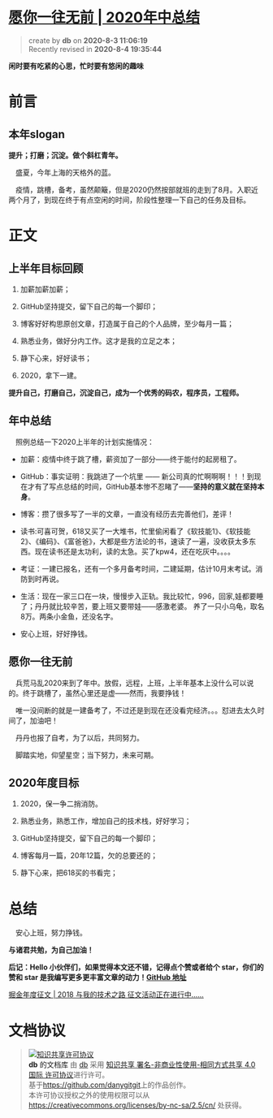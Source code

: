 [愿你一往无前 | 2020年中总结](https://github.com/danygitgit/Cheer-for-yourself/blob/master/myNotes/%E5%B5%97%E6%9C%88/%E6%88%91%E7%9A%842020/2020%EF%BC%8C%E6%AD%A5%E5%B1%A5%E4%B8%8D%E5%81%9C.md)
===
> create by **db** on **2020-8-3 11:06:19**   
> Recently revised in **2020-8-4 19:35:44**
> 
**闲时要有吃紧的心思，忙时要有悠闲的趣味**

# 前言

## 本年slogan
  
**提升；打磨；沉淀。做个斜杠青年。**

&emsp;盛夏，今年上海的天格外的蓝。

&emsp;疫情，跳槽，备考，虽然颠簸，但是2020仍然按部就班的走到了8月。入职近两个月了，到现在终于有点空闲的时间，阶段性整理一下自己的任务及目标。

# 正文

## **上半年目标回顾**

1. 加薪加薪加薪；

2. GitHub坚持提交，留下自己的每一个脚印；

3. 博客好好构思原创文章，打造属于自己的个人品牌，至少每月一篇；

4. 熟悉业务，做好分内工作。这才是我的立足之本；

5. 静下心来，好好读书；

6.  2020，拿下一建。

**提升自己，打磨自己，沉淀自己，成为一个优秀的码农，程序员，工程师。**

## 年中总结

&emsp;照例总结一下2020上半年的计划实施情况：

* 加薪：疫情中终于跳了槽，薪资加了一部分——终于能付的起房租了。

* GitHub：事实证明：我跳进了一个坑里 —— 新公司真的忙啊啊啊！！！到现在才有了写点总结的时间，GitHub基本惨不忍睹了——**坚持的意义就在坚持本身**。

* 博客：攒了很多写了一半的文章，一直没有经历去完善他们，差评！

* 读书:可喜可贺，618又买了一大堆书，忙里偷闲看了《软技能1》、《软技能2》、《编码》、《富爸爸》，大都是些方法论的书，速读了一遍，没收获太多东西。现在读书还是太功利，读的太急。买了kpw4，还在吃灰中。。。。
  
* 考证：一建已报名，还有一个多月备考时间，二建延期，估计10月末考试。消防到时再说。

* 生活：现在一家三口在一块，慢慢步入正轨。我比较忙，996，回家,娃都要睡了；丹丹就比较辛苦，要上班又要带娃——感激老婆。 养了一只小乌龟，取名8万。两条小金鱼，还没名字。
  
* 安心上班，好好挣钱。
  
## 愿你一往无前

&emsp;兵荒马乱2020来到了年中。放假，远程，上班，上半年基本上没什么可以说的。终于跳槽了，虽然心里还是虚——然而，我要挣钱！

&emsp;唯一没间断的就是一建备考了，不过还是到现在还没看完经济。。。怼进去太久时间了，加油吧！

&emsp;丹丹也报了自考，为了以后，共同努力。

&emsp;脚踏实地，仰望星空；当下努力，未来可期。

## 2020年度目标

1.  2020，保一争二捎消防。

2. 熟悉业务，熟悉工作，增加自己的技术栈，好好学习；

3. GitHub坚持提交，留下自己的每一个脚印；

4. 博客每月一篇，20年12篇，欠的总要还的；

5. 静下心来，把618买的书看完；
   
# 总结

&emsp;安心上班，努力挣钱。

**与诸君共勉，为自己加油！**

**后记：Hello 小伙伴们，如果觉得本文还不错，记得点个赞或者给个 star，你们的赞和 star 是我编写更多更丰富文章的动力！[GitHub 地址](https://github.com/danygitgit/Cheer-for-yourself/blob/master/myNotes/%E5%B5%97%E6%9C%88/%E6%88%91%E7%9A%842020/2020%EF%BC%8C%E6%AD%A5%E5%B1%A5%E4%B8%8D%E5%81%9C.md)**  

 [掘金年度征文 | 2018 与我的技术之路 征文活动正在进行中......](https://juejin.im/post/5c346562e51d45518e148674 )

# 文档协议 
> <a rel="license" href="http://creativecommons.org/licenses/by-nc-sa/4.0/"><img alt="知识共享许可协议" style="border-width:0" src="https://i.creativecommons.org/l/by-nc-sa/4.0/88x31.png" /></a><br /><a xmlns:dct="http://purl.org/dc/terms/" property="dct:title">**db** 的文档库</a> 由 <a xmlns:cc="http://creativecommons.org/ns#" href="db" property="cc:attributionName" rel="cc:attributionURL">db</a> 采用 <a rel="license" href="http://creativecommons.org/licenses/by-nc-sa/4.0/">知识共享 署名-非商业性使用-相同方式共享 4.0 国际 许可协议</a>进行许可。<br />基于<a xmlns:dct="http://purl.org/dc/terms/" href="https://github.com/danygitgit" rel="dct:source">https://github.com/danygitgit</a>上的作品创作。<br />本许可协议授权之外的使用权限可以从 <a xmlns:cc="http://creativecommons.org/ns#" href="https://creativecommons.org/licenses/by-nc-sa/2.5/cn/" rel="cc:morePermissions">https://creativecommons.org/licenses/by-nc-sa/2.5/cn/</a> 处获得。

